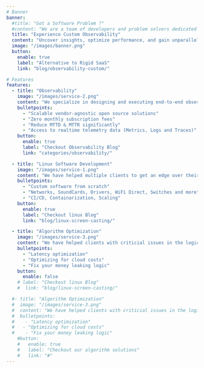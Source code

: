 ```yaml
---
# Banner
banner:
  #title: "Got a Software Problem ?"
  #content: "We are a team of developers and problem solvers dedicated to enhancing your business."
  title: "Experience Custom Observability"
  content: "Uncover insights, optimize performance, and gain unparalleled visibility into your infrastructure - all without breaking the bank"
  image: "/images/banner.png"
  button:
    enable: true
    label: "Alternative to Rigid SaaS"
    link: "blog/observability-custom/"

# Features
features:
  - title: "Observability"
    image: "/images/service-2.png"
    content: "We specialize in designing and executing end-to-end observability solutions tailored for large financial institutions. Our approach involves collaborating closely with these organizations to gain a deeper understanding of their operations and align our solutions with their specific SLIs and SLOs."
    bulletpoints:
      - "Scalable vendor-agnostic open source solutions"
      - "Zero monthly subscription fees"
      - "Reduce MTTD & MTTR significantly"
      - "Access to realtime telemetry data (Metrics, Logs and Traces)"
    button:
      enable: true
      label: "Checkout Observability Blog"
      link: "categories/observability/"

  - title: "Linux Software Development"
    image: "/images/service-1.png"
    content: "We have helped multiple clients to get an edge over their competition by developing superior linux software in demanding time constraints. We research OSS to the fullest paired with clever problem sovling."
    bulletpoints:
      - "Custom software from scratch"
      - "Networks, SoundCards, Drivers, WiFi Direct, Switches and more"
      - "CI/CD, Containarization, Scaling"
    button:
      enable: true
      label: "Checkout linux Blog"
      link: "blog/linux-screen-casting/"

  - title: "Algorithm Optimization"
    image: "/images/service-3.png"
    content: "We have helped clients with criticial issues in the logic and infrastructre. We treat the problem as if we are losing money"
    bulletpoints:
      - "Latency optimization"
      - "Optimizing for cloud costs"
      - "Fix your money leaking logic"
    button:
      enable: false
    # label: "Checkout linux Blog"
    #  link: "blog/linux-screen-casting/"

  #- title: "Algorithm Optimization"
  #  image: "/images/service-3.png"
  #  content: "We have helped clients with criticial issues in the logic and infrastructre. We treat the problem as if we are losing money.";
  #  bulletpoints:
  #    - "Latency optimization"
  #   - "Optimizing for cloud costs"
  #    - "Fix your money leaking logic"
    #button:
    #   enable: true
    #   label: "Checkout our algorithm solutions"
    #   link: "#"
---
```

